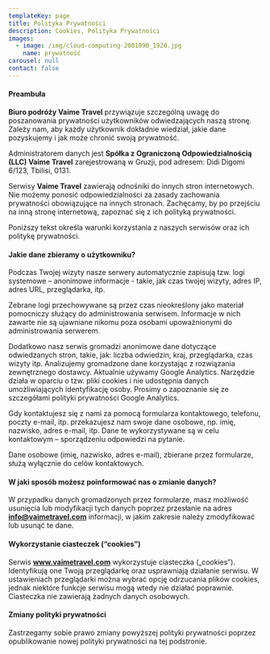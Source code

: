 ```yaml
---
templateKey: page
title: Polityka Prywatności
description: Cookies, Polityka Prywatności
images:
  - image: /img/cloud-computing-2001090_1920.jpg
    name: prywatność
carousel: null
contact: false
---
```

#### Preambuła

**Biuro podróży Vaime Travel** przywiązuje szczególną uwagę do poszanowania prywatności użytkowników odwiedzających naszą stronę. Zależy nam, aby każdy użytkownik dokładnie wiedział, jakie dane pozyskujemy i jak może chronić swoją prywatność.

Administratorem danych jest **Spółka z Ograniczoną Odpowiedzialnością (LLC) Vaime Travel** zarejestrowaną w Gruzji, pod adresem: Didi Digomi 6/123, Tbilisi, 0131.

Serwisy **Vaime Travel** zawierają odnośniki do innych stron internetowych. Nie możemy ponosić odpowiedzialności za zasady zachowania prywatności obowiązujące na innych stronach. Zachęcamy, by po przejściu na inną stronę internetową, zapoznać się z ich polityką prywatności.

Poniższy tekst określa warunki korzystania z naszych serwisów oraz ich politykę prywatności.

#### Jakie dane zbieramy o użytkowniku?

Podczas Twojej wizyty nasze serwery automatycznie zapisują tzw. logi systemowe – anonimowe informacje - takie, jak czas twojej wizyty, adres IP, adres URL, przeglądarka, itp.

Zebrane logi przechowywane są przez czas nieokreślony jako materiał pomocniczy służący do administrowania serwisem. Informacje w nich zawarte nie są ujawniane nikomu poza osobami upoważnionymi do administrowania serwerem.

Dodatkowo nasz serwis gromadzi anonimowe dane dotyczące odwiedzanych stron, takie, jak: liczba odwiedzin, kraj, przeglądarka, czas wizyty itp. Analizujemy gromadzone dane korzystając z rozwiązania zewnętrznego dostawcy. Aktualnie używamy Google Analytics. Narzędzie działa w oparciu o tzw. pliki cookies i nie udostępnia danych umożliwiających identyfikację osoby. Prosimy o zapoznanie się ze szczegółami polityki prywatności Google Analytics.

Gdy kontaktujesz się z nami za pomocą formularza kontaktowego, telefonu, poczty e-mail, itp. przekazujesz nam swoje dane osobowe, np. imię, nazwisko, adres e-mail, itp. Dane te wykorzystywane są w celu kontaktowym – sporządzeniu odpowiedzi na pytanie.

Dane osobowe (imię, nazwisko, adres e-mail), zbierane przez formularze, służą wyłącznie do celów kontaktowych.

#### W jaki sposób możesz poinformować nas o zmianie danych?

W przypadku danych gromadzonych przez formularze, masz możliwość usunięcia lub modyfikacji tych danych poprzez przesłanie na adres **info@vaimetravel.com** informacji, w jakim zakresie należy zmodyfikować lub usunąć te dane.

#### Wykorzystanie ciasteczek (“cookies”)

Serwis **www.vaimetravel.com** wykorzystuje ciasteczka („cookies”). Identyfikują one Twoją przeglądarkę oraz usprawniają działanie serwisu. W ustawieniach przeglądarki można wybrać opcję odrzucania plików cookies, jednak niektóre funkcje serwisu mogą wtedy nie działać poprawnie. Ciasteczka nie zawierają żadnych danych osobowych.

#### Zmiany polityki prywatności

Zastrzegamy sobie prawo zmiany powyższej polityki prywatności poprzez opublikowanie nowej polityki prywatności na tej podstronie.